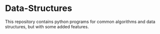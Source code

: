 # Data-Structures

This repository contains python programs for common algorithms and data structures, but with some added features.

